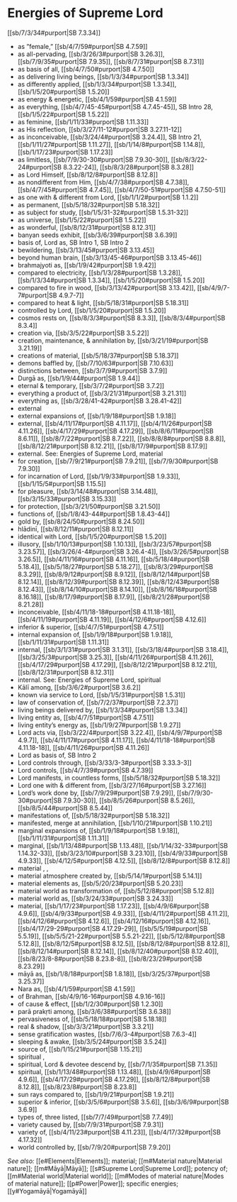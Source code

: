 # Energies of Supreme Lord

[[sb/7/3/34#purport|SB 7.3.34]]

* as ”female,” [[sb/4/7/59#purport|SB 4.7.59]]
* as all-pervading, [[sb/3/26/3#purport|SB 3.26.3]], [[sb/7/9/35#purport|SB 7.9.35]], [[sb/8/7/31#purport|SB 8.7.31]]
* as basis of all, [[sb/4/7/50#purport|SB 4.7.50]]
* as delivering living beings, [[sb/1/3/34#purport|SB 1.3.34]]
* as differently applied, [[sb/1/3/34#purport|SB 1.3.34]], [[sb/1/5/20#purport|SB 1.5.20]]
* as energy & energetic, [[sb/4/1/59#purport|SB 4.1.59]]
* as everything, [[sb/4/7/45-45#purport|SB 4.7.45-45]], SB Intro 28, [[sb/1/5/22#purport|SB 1.5.22]]
* as feminine, [[sb/1/11/33#purport|SB 1.11.33]]
* as His reflection, [[sb/3/27/11-12#purport|SB 3.27.11-12]]
* as inconceivable, [[sb/3/24/4#purport|SB 3.24.4]], SB Intro 21, [[sb/1/11/27#purport|SB 1.11.27]], [[sb/1/14/8#purport|SB 1.14.8]], [[sb/1/17/23#purport|SB 1.17.23]]
* as limitless, [[sb/7/9/30-30#purport|SB 7.9.30-30]], [[sb/8/3/22-24#purport|SB 8.3.22-24]], [[sb/8/3/28#purport|SB 8.3.28]]
* as Lord Himself, [[sb/8/12/8#purport|SB 8.12.8]]
* as nondifferent from Him, [[sb/4/7/38#purport|SB 4.7.38]], [[sb/4/7/45#purport|SB 4.7.45]], [[sb/4/7/50-51#purport|SB 4.7.50-51]]
* as one with & different from Lord, [[sb/1/1/2#purport|SB 1.1.2]]
* as permanent, [[sb/5/18/32#purport|SB 5.18.32]]
* as subject for study, [[sb/1/5/31-32#purport|SB 1.5.31-32]]
* as universe, [[sb/1/5/22#purport|SB 1.5.22]]
* as wonderful, [[sb/8/12/31#purport|SB 8.12.31]]
* banyan seeds exhibit, [[sb/3/6/39#purport|SB 3.6.39]]
* basis of, Lord as, SB Intro 1, SB Intro 2
* bewildering, [[sb/3/13/45#purport|SB 3.13.45]]
* beyond human brain, [[sb/3/13/45-46#purport|SB 3.13.45-46]]
* brahmajyoti as, [[sb/1/9/42#purport|SB 1.9.42]]
* compared to electricity, [[sb/1/3/28#purport|SB 1.3.28]], [[sb/1/3/34#purport|SB 1.3.34]], [[sb/1/5/20#purport|SB 1.5.20]]
* compared to fire in wood, [[sb/3/13/42#purport|SB 3.13.42]], [[sb/4/9/7-7#purport|SB 4.9.7-7]]
* compared to heat & light, [[sb/5/18/31#purport|SB 5.18.31]]
* controlled by Lord, [[sb/1/5/20#purport|SB 1.5.20]]
* cosmos rests on, [[sb/8/3/3#purport|SB 8.3.3]], [[sb/8/3/4#purport|SB 8.3.4]]
* creation via, [[sb/3/5/22#purport|SB 3.5.22]]
* creation, maintenance, & annihilation by, [[sb/3/21/19#purport|SB 3.21.19]]
* creations of material, [[sb/5/18/37#purport|SB 5.18.37]]
* demons baffled by, [[sb/7/10/63#purport|SB 7.10.63]]
* distinctions between, [[sb/3/7/9#purport|SB 3.7.9]]
* Durgā as, [[sb/1/9/44#purport|SB 1.9.44]]
* eternal & temporary, [[sb/3/7/2#purport|SB 3.7.2]]
* everything a product of, [[sb/3/21/31#purport|SB 3.21.31]]
* everything as, [[sb/3/28/41-42#purport|SB 3.28.41-42]]
* external 
* external expansions of, [[sb/1/9/18#purport|SB 1.9.18]]
* external, [[sb/4/11/17#purport|SB 4.11.17]], [[sb/4/11/26#purport|SB 4.11.26]], [[sb/4/17/29#purport|SB 4.17.29]], [[sb/8/6/11#purport|SB 8.6.11]], [[sb/8/7/22#purport|SB 8.7.22]], [[sb/8/8/8#purport|SB 8.8.8]], [[sb/8/12/21#purport|SB 8.12.21]], [[sb/8/17/9#purport|SB 8.17.9]]
* external. See: Energies of Supreme Lord, material 
* for creation, [[sb/7/9/21#purport|SB 7.9.21]], [[sb/7/9/30#purport|SB 7.9.30]]
* for incarnation of Lord, [[sb/1/9/33#purport|SB 1.9.33]], [[sb/1/15/5#purport|SB 1.15.5]]
* for pleasure, [[sb/3/14/48#purport|SB 3.14.48]], [[sb/3/15/33#purport|SB 3.15.33]]
* for protection, [[sb/3/21/50#purport|SB 3.21.50]]
* functions of, [[sb/1/8/43-44#purport|SB 1.8.43-44]]
* gold by, [[sb/8/24/50#purport|SB 8.24.50]]
* hlādinī, [[sb/8/12/11#purport|SB 8.12.11]]
* identical with Lord, [[sb/1/5/20#purport|SB 1.5.20]]
* illusory, [[sb/1/10/13#purport|SB 1.10.13]], [[sb/3/23/57#purport|SB 3.23.57]], [[sb/3/26/4-4#purport|SB 3.26.4-4]], [[sb/3/26/5#purport|SB 3.26.5]], [[sb/4/11/16#purport|SB 4.11.16]], [[sb/5/18/4#purport|SB 5.18.4]], [[sb/5/18/27#purport|SB 5.18.27]], [[sb/8/3/29#purport|SB 8.3.29]], [[sb/8/9/12#purport|SB 8.9.12]], [[sb/8/12/14#purport|SB 8.12.14]], [[sb/8/12/39#purport|SB 8.12.39]], [[sb/8/12/43#purport|SB 8.12.43]], [[sb/8/14/10#purport|SB 8.14.10]], [[sb/8/16/18#purport|SB 8.16.18]], [[sb/8/17/9#purport|SB 8.17.9]], [[sb/8/21/28#purport|SB 8.21.28]]
* inconceivable, [[sb/4/11/18-18#purport|SB 4.11.18-18]], [[sb/4/11/19#purport|SB 4.11.19]], [[sb/4/12/6#purport|SB 4.12.6]]
* inferior & superior, [[sb/4/7/51#purport|SB 4.7.51]]
* internal expansion of, [[sb/1/9/18#purport|SB 1.9.18]], [[sb/1/11/31#purport|SB 1.11.31]]
* internal, [[sb/3/1/31#purport|SB 3.1.31]], [[sb/3/18/4#purport|SB 3.18.4]], [[sb/3/25/3#purport|SB 3.25.3]], [[sb/4/11/26#purport|SB 4.11.26]], [[sb/4/17/29#purport|SB 4.17.29]], [[sb/8/12/21#purport|SB 8.12.21]], [[sb/8/12/31#purport|SB 8.12.31]]
* internal. See: Energies of Supreme Lord, spiritual 
* Kālī among, [[sb/3/6/2#purport|SB 3.6.2]]
* known via service to Lord, [[sb/1/5/31#purport|SB 1.5.31]]
* law of conservation of, [[sb/7/2/37#purport|SB 7.2.37]]
* living beings delivered by, [[sb/1/3/34#purport|SB 1.3.34]]
* living entity as, [[sb/4/7/51#purport|SB 4.7.51]]
* living entity’s energy as, [[sb/1/9/27#purport|SB 1.9.27]]
* Lord acts via, [[sb/3/22/4#purport|SB 3.22.4]], [[sb/4/9/7#purport|SB 4.9.7]], [[sb/4/11/17#purport|SB 4.11.17]], [[sb/4/11/18-18#purport|SB 4.11.18-18]], [[sb/4/11/26#purport|SB 4.11.26]]
* Lord as basis of, SB Intro 2
* Lord controls through, [[sb/3/33/3-3#purport|SB 3.33.3-3]]
* Lord controls, [[sb/4/7/39#purport|SB 4.7.39]]
* Lord manifests, in countless forms, [[sb/5/18/32#purport|SB 5.18.32]]
* Lord one with & different from, [[sb/3/27/16#purport|SB 3.27.16]]
* Lord’s work done by, [[sb/7/9/29#purport|SB 7.9.29]], [[sb/7/9/30-30#purport|SB 7.9.30-30]], [[sb/8/5/26#purport|SB 8.5.26]], [[sb/8/5/44#purport|SB 8.5.44]]
* manifestations of, [[sb/5/18/32#purport|SB 5.18.32]]
* manifested, merge at annihilation, [[sb/1/10/21#purport|SB 1.10.21]]
* marginal expansions of, [[sb/1/9/18#purport|SB 1.9.18]], [[sb/1/11/31#purport|SB 1.11.31]]
* marginal, [[sb/1/13/48#purport|SB 1.13.48]], [[sb/1/14/32-33#purport|SB 1.14.32-33]], [[sb/3/23/10#purport|SB 3.23.10]], [[sb/4/9/33#purport|SB 4.9.33]], [[sb/4/12/5#purport|SB 4.12.5]], [[sb/8/12/8#purport|SB 8.12.8]]
* material , , 
* material atmosphere created by, [[sb/5/14/1#purport|SB 5.14.1]]
* material elements as, [[sb/5/20/23#purport|SB 5.20.23]]
* material world as transformation of, [[sb/5/12/8#purport|SB 5.12.8]]
* material world as, [[sb/3/24/33#purport|SB 3.24.33]]
* material, [[sb/1/17/23#purport|SB 1.17.23]], [[sb/4/9/6#purport|SB 4.9.6]], [[sb/4/9/33#purport|SB 4.9.33]], [[sb/4/11/2#purport|SB 4.11.2]], [[sb/4/12/6#purport|SB 4.12.6]], [[sb/4/12/16#purport|SB 4.12.16]], [[sb/4/17/29-29#purport|SB 4.17.29-29]], [[sb/5/5/19#purport|SB 5.5.19]], [[sb/5/5/21-22#purport|SB 5.5.21-22]], [[sb/5/12/8#purport|SB 5.12.8]], [[sb/8/12/5#purport|SB 8.12.5]], [[sb/8/12/8#purport|SB 8.12.8]], [[sb/8/12/14#purport|SB 8.12.14]], [[sb/8/12/40#purport|SB 8.12.40]], [[sb/8/23/8-8#purport|SB 8.23.8-8]], [[sb/8/23/29#purport|SB 8.23.29]]
* māyā as, [[sb/1/8/18#purport|SB 1.8.18]], [[sb/3/25/37#purport|SB 3.25.37]]
* Nara as, [[sb/4/1/59#purport|SB 4.1.59]]
* of Brahman, [[sb/4/9/16-16#purport|SB 4.9.16-16]]
* of cause & effect, [[sb/1/2/30#purport|SB 1.2.30]]
* parā prakṛti among, [[sb/3/6/38#purport|SB 3.6.38]]
* pervasiveness of, [[sb/5/18/18#purport|SB 5.18.18]]
* real & shadow, [[sb/3/3/21#purport|SB 3.3.21]]
* sense gratification wastes, [[sb/7/6/3-4#purport|SB 7.6.3-4]]
* sleeping & awake, [[sb/3/5/24#purport|SB 3.5.24]]
* source of, [[sb/1/15/21#purport|SB 1.15.21]]
* spiritual , 
* spiritual, Lord & devotee descend by, [[sb/7/1/35#purport|SB 7.1.35]]
* spiritual, [[sb/1/13/48#purport|SB 1.13.48]], [[sb/4/9/6#purport|SB 4.9.6]], [[sb/4/17/29#purport|SB 4.17.29]], [[sb/8/12/8#purport|SB 8.12.8]], [[sb/8/23/8#purport|SB 8.23.8]]
* sun rays compared to, [[sb/1/9/21#purport|SB 1.9.21]]
* superior & inferior, [[sb/3/5/6#purport|SB 3.5.6]], [[sb/3/6/9#purport|SB 3.6.9]]
* types of, three listed, [[sb/7/7/49#purport|SB 7.7.49]]
* variety caused by, [[sb/7/9/31#purport|SB 7.9.31]]
* variety of, [[sb/4/11/23#purport|SB 4.11.23]], [[sb/4/17/32#purport|SB 4.17.32]]
* world controlled by, [[sb/7/9/20#purport|SB 7.9.20]]

*See also:* [[e#Elements|Elements]]; material; [[m#Material nature|Material nature]]; [[m#Māyā|Māyā]]; [[s#Supreme Lord|Supreme Lord]]; potency of; [[m#Material world|Material world]]; [[m#Modes of material nature|Modes of material nature]]; [[p#Power|Power]]; specific energies; [[y#Yogamāyā|Yogamāyā]]
